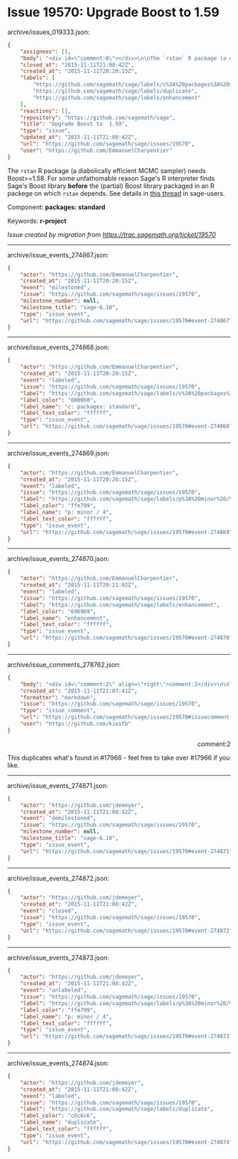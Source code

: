 # Issue 19570: Upgrade Boost to  1.59

archive/issues_019333.json:
```json
{
    "assignees": [],
    "body": "<div id=\"comment:0\"></div>\n\nThe `rstan` R package (a diabolically efficient MCMC sampler) needs Boost>=1.58. For some unfathomable reason Sage's R interpreter finds Sage's Boost library **before** the (partial) Boost library packaged in an R packege on which `rstan` depends. See details in [this thread](https://groups.google.com/forum/#!topic/stan-users/XygoXG0SoTM) in sage-users.\n\nComponent: **packages: standard**\n\nKeywords: **r-project**\n\n_Issue created by migration from https://trac.sagemath.org/ticket/19570_\n\n",
    "closed_at": "2015-11-11T21:08:42Z",
    "created_at": "2015-11-11T20:20:15Z",
    "labels": [
        "https://github.com/sagemath/sage/labels/c%3A%20packages%3A%20standard",
        "https://github.com/sagemath/sage/labels/duplicate",
        "https://github.com/sagemath/sage/labels/enhancement"
    ],
    "reactions": [],
    "repository": "https://github.com/sagemath/sage",
    "title": "Upgrade Boost to  1.59",
    "type": "issue",
    "updated_at": "2015-11-11T21:08:42Z",
    "url": "https://github.com/sagemath/sage/issues/19570",
    "user": "https://github.com/EmmanuelCharpentier"
}
```
<div id="comment:0"></div>

The `rstan` R package (a diabolically efficient MCMC sampler) needs Boost>=1.58. For some unfathomable reason Sage's R interpreter finds Sage's Boost library **before** the (partial) Boost library packaged in an R packege on which `rstan` depends. See details in [this thread](https://groups.google.com/forum/#!topic/stan-users/XygoXG0SoTM) in sage-users.

Component: **packages: standard**

Keywords: **r-project**

_Issue created by migration from https://trac.sagemath.org/ticket/19570_





---

archive/issue_events_274867.json:
```json
{
    "actor": "https://github.com/EmmanuelCharpentier",
    "created_at": "2015-11-11T20:20:15Z",
    "event": "milestoned",
    "issue": "https://github.com/sagemath/sage/issues/19570",
    "milestone_number": null,
    "milestone_title": "sage-6.10",
    "type": "issue_event",
    "url": "https://github.com/sagemath/sage/issues/19570#event-274867"
}
```



---

archive/issue_events_274868.json:
```json
{
    "actor": "https://github.com/EmmanuelCharpentier",
    "created_at": "2015-11-11T20:20:15Z",
    "event": "labeled",
    "issue": "https://github.com/sagemath/sage/issues/19570",
    "label": "https://github.com/sagemath/sage/labels/c%3A%20packages%3A%20standard",
    "label_color": "0000b0",
    "label_name": "c: packages: standard",
    "label_text_color": "ffffff",
    "type": "issue_event",
    "url": "https://github.com/sagemath/sage/issues/19570#event-274868"
}
```



---

archive/issue_events_274869.json:
```json
{
    "actor": "https://github.com/EmmanuelCharpentier",
    "created_at": "2015-11-11T20:20:15Z",
    "event": "labeled",
    "issue": "https://github.com/sagemath/sage/issues/19570",
    "label": "https://github.com/sagemath/sage/labels/p%3A%20minor%20/%204",
    "label_color": "ffe799",
    "label_name": "p: minor / 4",
    "label_text_color": "ffffff",
    "type": "issue_event",
    "url": "https://github.com/sagemath/sage/issues/19570#event-274869"
}
```



---

archive/issue_events_274870.json:
```json
{
    "actor": "https://github.com/EmmanuelCharpentier",
    "created_at": "2015-11-11T20:21:02Z",
    "event": "labeled",
    "issue": "https://github.com/sagemath/sage/issues/19570",
    "label": "https://github.com/sagemath/sage/labels/enhancement",
    "label_color": "696969",
    "label_name": "enhancement",
    "label_text_color": "ffffff",
    "type": "issue_event",
    "url": "https://github.com/sagemath/sage/issues/19570#event-274870"
}
```



---

archive/issue_comments_278762.json:
```json
{
    "body": "<div id=\"comment:2\" align=\"right\">comment:2</div>\n\nThis duplicates what's found in #17966 - feel free to take over #17966 if you like.",
    "created_at": "2015-11-11T21:07:41Z",
    "formatter": "markdown",
    "issue": "https://github.com/sagemath/sage/issues/19570",
    "type": "issue_comment",
    "url": "https://github.com/sagemath/sage/issues/19570#issuecomment-278762",
    "user": "https://github.com/kiwifb"
}
```

<div id="comment:2" align="right">comment:2</div>

This duplicates what's found in #17966 - feel free to take over #17966 if you like.



---

archive/issue_events_274871.json:
```json
{
    "actor": "https://github.com/jdemeyer",
    "created_at": "2015-11-11T21:08:42Z",
    "event": "demilestoned",
    "issue": "https://github.com/sagemath/sage/issues/19570",
    "milestone_number": null,
    "milestone_title": "sage-6.10",
    "type": "issue_event",
    "url": "https://github.com/sagemath/sage/issues/19570#event-274871"
}
```



---

archive/issue_events_274872.json:
```json
{
    "actor": "https://github.com/jdemeyer",
    "created_at": "2015-11-11T21:08:42Z",
    "event": "closed",
    "issue": "https://github.com/sagemath/sage/issues/19570",
    "type": "issue_event",
    "url": "https://github.com/sagemath/sage/issues/19570#event-274872"
}
```



---

archive/issue_events_274873.json:
```json
{
    "actor": "https://github.com/jdemeyer",
    "created_at": "2015-11-11T21:08:42Z",
    "event": "unlabeled",
    "issue": "https://github.com/sagemath/sage/issues/19570",
    "label": "https://github.com/sagemath/sage/labels/p%3A%20minor%20/%204",
    "label_color": "ffe799",
    "label_name": "p: minor / 4",
    "label_text_color": "ffffff",
    "type": "issue_event",
    "url": "https://github.com/sagemath/sage/issues/19570#event-274873"
}
```



---

archive/issue_events_274874.json:
```json
{
    "actor": "https://github.com/jdemeyer",
    "created_at": "2015-11-11T21:08:42Z",
    "event": "labeled",
    "issue": "https://github.com/sagemath/sage/issues/19570",
    "label": "https://github.com/sagemath/sage/labels/duplicate",
    "label_color": "c6c6c6",
    "label_name": "duplicate",
    "label_text_color": "ffffff",
    "type": "issue_event",
    "url": "https://github.com/sagemath/sage/issues/19570#event-274874"
}
```
